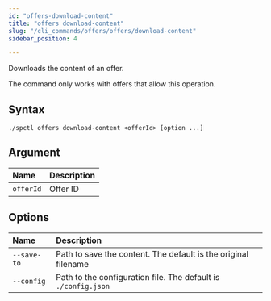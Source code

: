 ```yaml
---
id: "offers-download-content"
title: "offers download-content"
slug: "/cli_commands/offers/offers/download-content"
sidebar_position: 4

---
```


Downloads the content of an offer.

The command only works with offers that allow this operation.

## Syntax

```
./spctl offers download-content <offerId> [option ...]
```

## Argument

|**Name**|**Description**|
| :- | :- |
|`offerId`|Offer ID|

## Options

|**Name**|**Description**|
| :- | :- |
|`--save-to`|Path to save the content. The default is the original filename|
|`--config`|Path to the configuration file. The default is `./config.json`|
